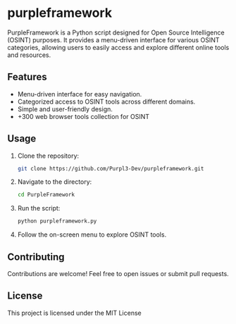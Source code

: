 # purpleframework
PurpleFramework is a Python script designed for Open Source Intelligence (OSINT) purposes. It provides a menu-driven interface for various OSINT categories, allowing users to easily access and explore different online tools and resources.

## Features

- Menu-driven interface for easy navigation.
- Categorized access to OSINT tools across different domains.
- Simple and user-friendly design.
- +300 web browser tools collection for OSINT

## Usage

1. Clone the repository:

    ```bash
    git clone https://github.com/Purpl3-Dev/purpleframework.git
    ```

2. Navigate to the directory:

    ```bash
    cd PurpleFramework
    ```

3. Run the script:

    ```bash
    python purpleframework.py
    ```

4. Follow the on-screen menu to explore OSINT tools.

## Contributing

Contributions are welcome! Feel free to open issues or submit pull requests.

## License

This project is licensed under the MIT License 
